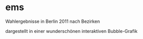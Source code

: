 # ems
Wahlergebnisse in Berlin 2011 nach Bezirken

dargestellt in einer wunderschönen interaktiven Bubble-Grafik
